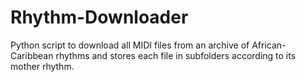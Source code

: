 # Rhythm-Downloader
Python script to download all MIDI files from an archive of African-Caribbean rhythms and stores each file in subfolders according to its mother rhythm.
